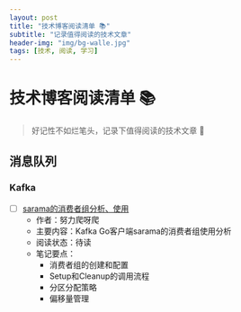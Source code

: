 ```yaml
---
layout: post
title: "技术博客阅读清单 📚"
subtitle: "记录值得阅读的技术文章"
header-img: "img/bg-walle.jpg"
tags: [技术, 阅读, 学习]
---
```


# 技术博客阅读清单 📚

> 好记性不如烂笔头，记录下值得阅读的技术文章 📝

## 消息队列

### Kafka
- [ ] [sarama的消费者组分析、使用](https://www.cnblogs.com/payapa/p/15401357.html)
  - 作者：努力爬呀爬
  - 主要内容：Kafka Go客户端sarama的消费者组使用分析
  - 阅读状态：待读
  - 笔记要点：
    - 消费者组的创建和配置
    - Setup和Cleanup的调用流程
    - 分区分配策略
    - 偏移量管理